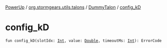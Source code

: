 [PowerUp](../../index.md) / [org.stormgears.utils.talons](../index.md) / [DummyTalon](index.md) / [config_kD](./config_k-d.md)

# config_kD

`fun config_kD(slotIdx: `[`Int`](https://kotlinlang.org/api/latest/jvm/stdlib/kotlin/-int/index.html)`, value: `[`Double`](https://kotlinlang.org/api/latest/jvm/stdlib/kotlin/-double/index.html)`, timeoutMs: `[`Int`](https://kotlinlang.org/api/latest/jvm/stdlib/kotlin/-int/index.html)`): ErrorCode`